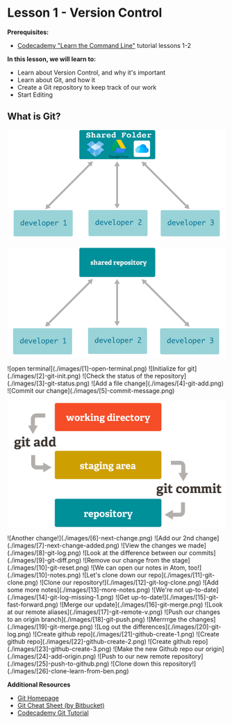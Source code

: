 Lesson 1 - Version Control
==========================

**Prerequisites:**
 - [Codecademy "Learn the Command Line"](https://www.codecademy.com/learn/learn-the-command-line) tutorial lessons 1-2

**In this lesson, we will learn to:**
 - Learn about Version Control, and why it's important
 - Learn about Git, and how it
 - Create a Git repository to keep track of our work
 - Start Editing


What is Git?
------------
<p align="center">
  <img alt="A regular shared folder isn't well equipped for shared editing" src="./images/workflow-shared-folder.png">
</p>
<p align="center">
  <img alt="Git helps organize the way a directory changes" src="./images/version-controlled-workflow.png">
</p>
![open terminal](./images/[1]-open-terminal.png)
![Initialize for git](./images/[2]-git-init.png)
![Check the status of the repository](./images/[3]-git-status.png)
![Add a file change](./images/[4]-git-add.png)
![Commit our change](./images/[5]-commit-message.png)
<p align="center">
  <img alt="Chart describing staging" src="./images/staging.png">
</p>
![Another change!](./images/[6]-next-change.png)
![Add our 2nd change](./images/[7]-next-change-added.png)
![View the changes we made](./images/[8]-git-log.png)
![Look at the difference between our commits](./images/[9]-git-diff.png)
![Remove our change from the stage](./images/[10]-git-reset.png)
![We can open our notes in Atom, too!](./images/[10]-notes.png)
![Let's clone down our repo](./images/[11]-git-clone.png)
![Clone our repository!](./images/[12]-git-log-clone.png)
![Add some more notes](./images/[13]-more-notes.png)
![We're not up-to-date](./images/[14]-git-log-missing-1.png)
![Get up-to-date!](./images/[15]-git-fast-forward.png)
![Merge our update](./images/[16]-git-merge.png)
![Look at our remote aliases](./images/[17]-git-remote-v.png)
![Push our changes to an origin  branch](./images/[18]-git-push.png)
![Merrrrge the changes](./images/[19]-git-merge.png)
![Log out the differences](./images/[20]-git-log.png)
![Create github repo](./images/[21]-github-create-1.png)
![Create github repo](./images/[22]-github-create-2.png)
![Create github repo](./images/[23]-github-create-3.png)
![Make the new Github repo our origin](./images/[24]-add-origin.png)
![Push to our new remote repository](./images/[25]-push-to-github.png)
![Clone down this repository!](./images/[26]-clone-learn-from-ben.png)

**Additional Resources**
 - [Git Homepage](https://git-scm.com/about)
 - [Git Cheat Sheet (by Bitbucket)](https://www.atlassian.com/git/tutorials/atlassian-git-cheatsheet)
 - [Codecademy Git Tutorial](https://www.codecademy.com/learn/learn-git)
